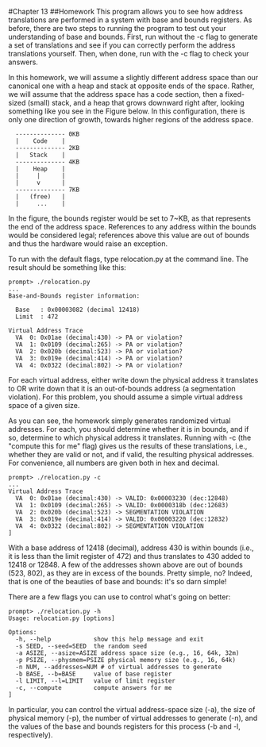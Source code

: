 #Chapter 13
##Homework
This program allows you to see how address translations are performed in a
system with base and bounds registers. As before, there are two steps to
running the program to test out your understanding of base and bounds. First,
run without the -c flag to generate a set of translations and see if you can
correctly perform the address translations yourself. Then, when done, run with
the -c flag to check your answers.

In this homework, we will assume a slightly different address space than our
canonical one with a heap and stack at opposite ends of the space. Rather, we
will assume that the address space has a code section, then a fixed-sized
(small) stack, and a heap that grows downward right after, looking something
like you see in the Figure below. In this configuration, there is only one
direction of growth, towards higher regions of the address space.
```
  -------------- 0KB
  |    Code    |
  -------------- 2KB
  |   Stack    |
  -------------- 4KB
  |    Heap    |
  |     |      |
  |     v      |
  -------------- 7KB
  |   (free)   |
  |     ...    |
```
In the figure, the bounds register would be set to 7~KB, as that represents
the end of the address space. References to any address within the bounds
would be considered legal; references above this value are out of bounds and
thus the hardware would raise an exception.

To run with the default flags, type relocation.py at the command line. The
result should be something like this:
```
prompt> ./relocation.py 
...
Base-and-Bounds register information:

  Base   : 0x00003082 (decimal 12418)
  Limit  : 472

Virtual Address Trace
  VA  0: 0x01ae (decimal:430) -> PA or violation?
  VA  1: 0x0109 (decimal:265) -> PA or violation?
  VA  2: 0x020b (decimal:523) -> PA or violation?
  VA  3: 0x019e (decimal:414) -> PA or violation?
  VA  4: 0x0322 (decimal:802) -> PA or violation?
```
For each virtual address, either write down the physical address it 
translates to OR write down that it is an out-of-bounds address 
(a segmentation violation). For this problem, you should assume a 
simple virtual address space of a given size.

As you can see, the homework simply generates randomized virtual
addresses. For each, you should determine whether it is in bounds, and if so,
determine to which physical address it translates. Running with -c (the
"compute this for me" flag) gives us the results of these translations, i.e.,
whether they are valid or not, and if valid, the resulting physical
addresses. For convenience, all numbers are given both in hex and decimal.
```
prompt> ./relocation.py -c
...
Virtual Address Trace
  VA  0: 0x01ae (decimal:430) -> VALID: 0x00003230 (dec:12848)
  VA  1: 0x0109 (decimal:265) -> VALID: 0x0000318b (dec:12683)
  VA  2: 0x020b (decimal:523) -> SEGMENTATION VIOLATION
  VA  3: 0x019e (decimal:414) -> VALID: 0x00003220 (dec:12832)
  VA  4: 0x0322 (decimal:802) -> SEGMENTATION VIOLATION
]
```
With a base address of 12418 (decimal), address 430 is within bounds (i.e., it
is less than the limit register of 472) and thus translates to 430 added to
12418 or 12848. A few of the addresses shown above are out of bounds (523,
802), as they are in excess of the bounds. Pretty simple, no? Indeed, that is
one of the beauties of base and bounds: it's so darn simple!

There are a few flags you can use to control what's going on better:
```
prompt> ./relocation.py -h
Usage: relocation.py [options]

Options:
  -h, --help            show this help message and exit
  -s SEED, --seed=SEED  the random seed
  -a ASIZE, --asize=ASIZE address space size (e.g., 16, 64k, 32m)
  -p PSIZE, --physmem=PSIZE physical memory size (e.g., 16, 64k)
  -n NUM, --addresses=NUM # of virtual addresses to generate
  -b BASE, --b=BASE     value of base register
  -l LIMIT, --l=LIMIT   value of limit register
  -c, --compute         compute answers for me
]
```
In particular, you can control the virtual address-space size (-a), the size
of physical memory (-p), the number of virtual addresses to generate (-n), and
the values of the base and bounds registers for this process (-b and -l,
respectively).

